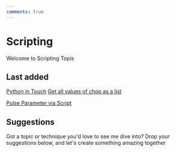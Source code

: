 ```yaml
---
comments: true
--- 
```

# Scripting

Welcome to Scripting Topis

## Last added

[Python in Touch](PythonInTouch.md)
[Get all values of chop as a list](GetAllValuesChopAsList.md)

[Pulse Parameter via Script ](PulseParameterViaScript.md)

## Suggestions
Got a topic or technique you'd love to see me dive into? Drop your suggestions below, and let's create something amazing together